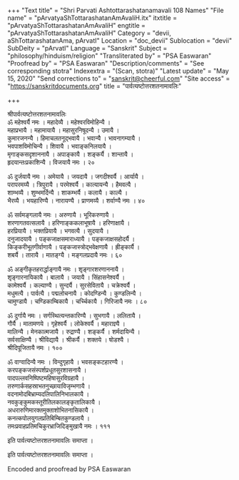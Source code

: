 +++
"Text title" = "Shri Parvati Ashtottarashatanamavali 108 Names"
"File name" = "pArvatyaShTottarashatanAmAvaliH.itx"
itxtitle = "pArvatyaShTottarashatanAmAvaliH"
engtitle = "pArvatyaShTottarashatanAmAvaliH"
Category = "devii, aShTottarashatanAma, pArvatI"
Location = "doc_devii"
Sublocation = "devii"
SubDeity = "pArvatI"
Language = "Sanskrit"
Subject = "philosophy/hinduism/religion"
"Transliterated by" = "PSA Easwaran"
"Proofread by" = "PSA Easwaran"
"Description/comments" = "See corresponding stotra"
Indexextra = "(Scan, stotra)"
"Latest update" = "May 15, 2020"
"Send corrections to" = "sanskrit@cheerful.com"
"Site access" = "https://sanskritdocuments.org"
title = "पार्वत्यष्टोत्तरशतनामावलिः"

+++
  
 श्रीपार्वत्यष्टोत्तरशतनामावलिः   
ॐ महेश्वर्यै नमः । महादेव्यै । महेश्वरविमोहिन्यै ।  
महाप्रभायै । महामायायै । महासुरनिषूदन्यै । उमायै ।  
कुमारजनन्यै । हिमाचलतनूद्भवायै । भवान्यै । भावनागम्यायै ।  
भवपाशविमोचिन्यै । शिवायै । भवाङ्कनिलयायै ।  
मृगाङ्कसदृशाननायै । अपाङ्कायै । शङ्कर्यै । शान्तायै ।  
हृदयान्तःप्रकाशिन्यै । विजयायै नमः । २०  
  
ॐ दुर्जयायै नमः । अमेयायै । जयदायै । जगदीश्वर्यै । आर्यायै ।  
परापरमय्यै । त्रिपुरायै । परमेश्वर्यै । कात्यायन्यै । हैमवत्यै ।  
शाम्भव्यै । शुम्भमर्दिन्यै । शाकम्भर्यै । कलायै । काल्यै ।  
भैरव्यै । भयहारिण्यै । नारायण्यै । प्राणमय्यै । शर्वाण्यै नमः । ४०  
  
ॐ सर्वमङ्गलायै नमः । अरुणायै । भूरिकरुणायै ।  
शरणागतवत्सलायै । हरिणाङ्ककलाभूषायै । हरिणाक्षायै ।  
हरप्रियायै । भक्तप्रियायै । भगवत्यै । सुदयायै ।  
दनुजादयायै । पङ्कजाक्षसमाराध्यायै । पङ्कजाक्षसहोदर्यै ।  
किङ्करीभूतगीर्वाणायै । पङ्कजास्त्रोद्भवेक्षणायै । ह्रीङ्कार्यै ।  
शबर्यै । तारायै । मातङ्ग्यै । मङ्गलप्रदायै नमः । ६०  
  
ॐ अङ्गीकृतहरार्द्धाङ्गायै नमः । शृङ्गारशरणाननायै ।  
शृङ्गारनायिकायै । बालायै । जयायै । सिंहासनेश्वर्यै ।  
कामेश्वर्यै । कल्याण्यै । सुन्दर्यै । सुरसेवितायै । चक्रेश्वर्यै ।  
मधुमत्यै । पार्वत्यै । पद्मलोचनायै । कोदण्डिन्यै । कुण्डलिन्यै ।  
चामुण्डायै । चण्डिकाम्बिकायै । चर्च्चिकायै । गिरिजायै नमः । ८०  
  
ॐ दुर्गायै नमः । सर्गस्थित्यन्तकारिण्यै । सुभगायै । ललितायै ।  
गौर्यै । मातामणये । गृहेश्वर्यै । लोकेश्वर्यै । महाराज्ञ्यै ।  
मालिन्यै । मेनकात्मजायै । रुद्राण्यै । शङ्कर्यै । शर्मदायिन्यै ।  
सर्वसाक्षिण्यै । श्रीविद्यायै । श्रीकर्यै । शक्तये । षोडश्यै ।  
श्रीदिपूजितायै नमः । १००  
  
ॐ वाग्वादिन्यै नमः । विन्दुगृहायै । भवसङ्कटहारण्यै ।  
करपङ्कजसंस्पर्शप्रधूतसुरशासनायै ।  
पादपल्लवनिष्पिष्टमहिषासुरविग्रहायै ।  
तरुणार्कसहस्राभतनुच्छायाविजृम्भणायै ।  
वदनामोदबिभ्राम्यदलिपालिनिभालकायै ।  
नवकुङ्कुमकस्तूरीतिलकालङ्कृतालिकायै ।  
अधरारुणिमारक्तमुक्ताशोभितनासिकायै ।  
कनत्कपोलयुगलप्रतिबिम्बितकुण्डलायै ।  
तमःप्रवाहप्रतिमचिकुरभ्राजिदिङ्मुखायै नमः । १११  
  
इति पार्वत्यष्टोत्तरशतनामावलिः समाप्ता ।  
  
इति पार्वत्यष्टोत्तरशतनामावलिः समाप्ता ।   
  
Encoded and proofread by PSA Easwaran  
  
